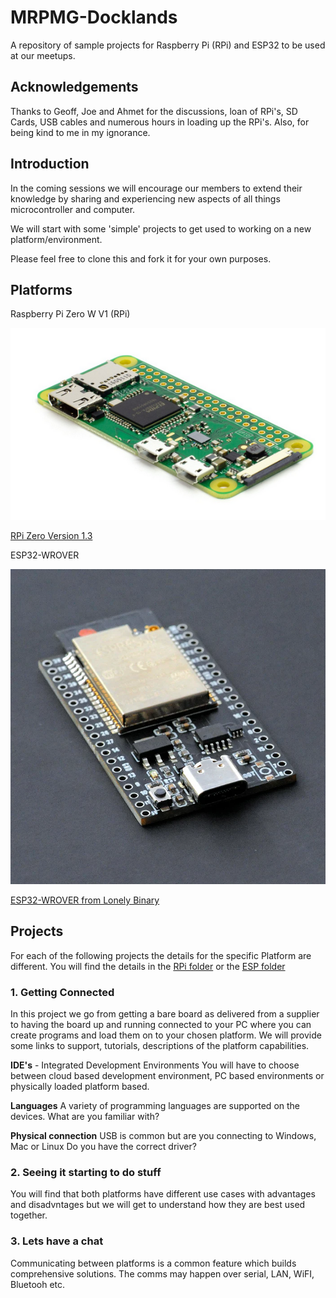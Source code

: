 # MRPMG-Docklands

A repository of sample projects for Raspberry Pi (RPi) and ESP32 to be used at our meetups.

## Acknowledgements

Thanks to Geoff, Joe and Ahmet for the discussions, loan of RPi's, SD Cards, USB cables and numerous hours in loading up the RPi's.
Also, for being kind to me in my ignorance.

## Introduction

In the coming sessions we will encourage our members to extend their knowledge by sharing and experiencing new aspects of all things microcontroller and computer.

We will start with some 'simple' projects to get used to working on a new platform/environment.

Please feel free to clone this and fork it for your own purposes.

## Platforms

Raspberry Pi Zero W V1 (RPi)

![RPi Zero](/Documentation/RPi-ZERO-1.png)

[RPi Zero Version 1.3](https://www.raspberrypi.com/products/raspberry-pi-zero-w/)

ESP32-WROVER

![ESP32](/Documentation/ESP32-Wrover.png)

[ESP32-WROVER from Lonely Binary](https://lonelybinary.com/collections/esp32/products/lonely-binary-esp32-wrover-the-king-of-esp32)

## Projects

For each of the following projects the details for the specific Platform are different.  You will find the details in the [RPi folder](RPi) or the [ESP folder](ESP)

### 1. Getting Connected

In this project we go from getting a bare board as delivered from a supplier to having the board up and running connected to your PC where you can create programs and load them on to your chosen platform.
We will provide some links to support, tutorials, descriptions of the platform capabilities.

**IDE's** - Integrated Development Environments
You will have to choose between cloud based development environment, PC based environments or physically loaded platform based.

**Languages**
A variety of programming languages are supported on the devices.  What are you familiar with?

**Physical connection**
USB is common but are you connecting to Windows, Mac or Linux
Do you have the correct driver?

### 2. Seeing it starting to do stuff

You will find that both platforms have different use cases with advantages and disadvntages but we will get to understand how they are best used together.

### 3. Lets have a chat

Communicating between platforms is a common feature which builds comprehensive solutions.  The comms may happen over serial, LAN, WiFI, Bluetooh etc.
